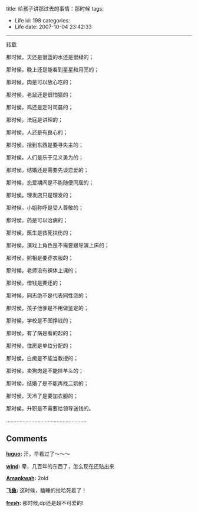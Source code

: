 title: 给孩子讲那过去的事情：那时候
tags:
  - Life
id: 198
categories:
  - Life
date: 2007-10-04 23:42:33
---

[转载](http://www.dapenti.com/blog/more.asp?name=xilei&id=7964)

那时候，天还是很蓝的水还是很绿的；

那时侯，晚上还是能看到星星和月亮的；

那时候，肉是可以放心吃的；

那时侯，老鼠还是很怕猫的；

那时侯，鸡还是定时司晨的；

那时侯，法庭是讲理的；

那时侯，人还是有良心的；

那时侯，拾到东西是要寻失主的；

那时侯，人们是乐于见义勇为的；

那时侯，结婚还是需要先谈恋爱的；

那时候，恋爱期间是不能随便同居的；

那时侯，理发店只是理发的；

那时候，小姐称呼是受人尊敬的；

那时侯，药是可以治病的；

那时侯，医生是救死扶伤的；

那时侯，演戏上角色是不需要跟导演上床的；

那时侯，照相是要穿衣服的；

那时候，老师没有裸体上课的；

那时侯，借钱是要还的；

那时候，同志绝不是代表同性恋的；

那时侯，孩子他爹是不用做鉴定的；

那时侯，学校是不图挣钱的；

那时侯，有了病是看的起的；

那时侯，住房是单位分配的；

那时侯，白痴是不能当教授的；

那时侯，卖狗肉是不能挂羊头的；

那时侯，结婚了是不能再找二奶的；

那时侯，天冷了是要加衣服的；

那时侯，升职是不需要给领导送钱的。

………………………………………………
## Comments

**[luguo](#1917 "2007-10-06 11:30:24"):** 汗，早看过了～～～

**[wind](#1904 "2007-10-05 10:51:34"):** 晕，几百年的东西了，怎么现在还贴出来

**[Amankwah](#1908 "2007-10-05 16:34:42"):** 2old

**[飞鱼](#1901 "2007-10-05 00:06:28"):** 这时候，瞌睡的拉哈死着了！

**[fresh](#1921 "2007-10-06 19:03:13"):** 那时候,dp还是超不可爱的!

